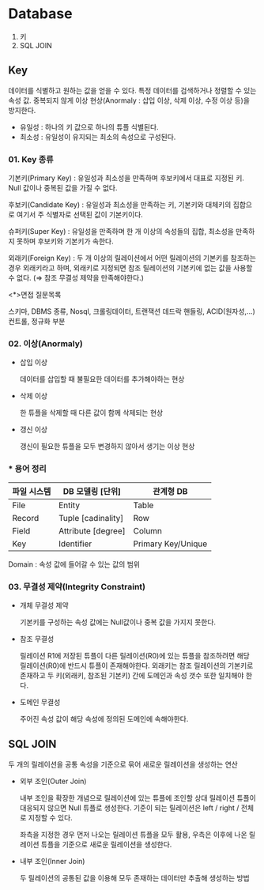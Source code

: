 # Database

1. 키
2. SQL JOIN

## Key

데이터를 식별하고 원하는 값을 얻을 수 있다. 특정 데이터를 검색하거나 정렬할 수 있는 속성 값. 중복되지 않게 이상 현상(Anormaly : 삽입 이상, 삭제 이상, 수정 이상 등)을 방지한다.

- 유일성 : 하나의 키 값으로 하나의 튜플 식별된다.
- 최소성 : 유일성이 유지되는 최소의 속성으로 구성된다.

### 01. Key 종류

기본키(Primary Key) : 유일성과 최소성을 만족하며 후보키에서 대표로 지정된 키. Null 값이나 중복된 값을 가질 수 없다.

후보키(Candidate Key) : 유일성과 최소성을 만족하는 키, 기본키와 대체키의 집합으로 여기서 주 식별자로 선택된 값이 기본키이다.

슈퍼키(Super Key) : 유일성을 만족하며 한 개 이상의 속성들의 집합, 최소성을 만족하지 못하며 후보키와 기본키가 속한다.

외래키(Foreign Key) : 두 개 이상의 릴레이션에서 어떤 릴레이션의 기본키를 참조하는 경우 외래키라고 하며, 외래키로 지정되면 참조 릴레이션의 기본키에 없는 값을 사용할 수 없다. (⇒ 참조 무결성 제약을 만족해야한다.)

<*>면접 질문목록

스키마, DBMS 종류, Nosql, 크롤링데이터, 트랜잭션 데드락 핸들링, ACID(원자성,...) 컨트롤, 정규화 부분

### 02. 이상(Anormaly)

- 삽입 이상
    
    데이터를 삽입할 때 불필요한 데이터를 추가해야하는 현상
    
- 삭제 이상
    
    한 튜플을 삭제할 때 다른 값이 함께 삭제되는 현상
    
- 갱신 이상
    
    갱신이 필요한 튜플을 모두 변경하지 않아서 생기는 이상 현상
    

### *  용어 정리

| 파일 시스템 | DB 모델링 [단위] | 관계형 DB |
| --- | --- | --- |
| File | Entity | Table |
| Record | Tuple [cadinality] | Row |
| Field | Attribute [degree] | Column |
| Key | Identifier | Primary Key/Unique |

Domain : 속성 값에 들어갈 수 있는 값의 범위

### 03. 무결성 제약(Integrity Constraint)

- 개체 무결성 제약
    
    기본키를 구성하는 속성 값에는 Null값이나 중복 값을 가지지 못한다.
    
- 참조 무결성
    
    릴레이션 R1에 저장된 튜플이 다른 릴레이션(R0)에 있는 튜플을 참조하려면 해당 릴레이션(R0)에 반드시 튜플이 존재해야한다. 외래키는 참조 릴레이션의 기본키로 존재하고 두 키(외래키, 참조된 기본키) 간에 도메인과 속성 갯수 또한 일치해야 한다.
    
- 도메인 무결성
    
    주어진 속성 값이 해당 속성에 정의된 도메인에 속해야한다.
    

## SQL JOIN

두 개의 릴레이션을 공통 속성을 기준으로 묶어 새로운 릴레이션을 생성하는 연산

- 외부 조인(Outer Join)
    
    내부 조인을 확장한 개념으로 릴레이션에 있는 튜플에 조인할 상대 릴레이션 튜플이 대응되지 않으면 Null 튜플로 생성한다. 기준이 되는 릴레이션은 left / right / 전체로 지정할 수 있다.
    
    좌측을 지정한 경우 먼저 나오는 릴레이션 튜플을 모두 활용, 우측은 이후에 나온 릴레이션 튜플을 기준으로 새로운 릴레이션을 생성한다.
    
- 내부 조인(Inner Join)
    
    두 릴레이션의 공통된 값을 이용해 모두 존재하는 데이터만 추출해 생성하는 방법
